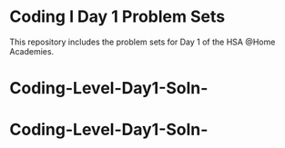 # Coding I Day 1 Problem Sets

This repository includes the problem sets for Day 1 of the HSA @Home Academies. 


# Coding-Level-Day1-Soln-
# Coding-Level-Day1-Soln-
